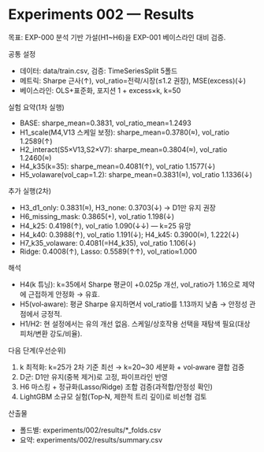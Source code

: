 # Experiments 002 — Results

목표: EXP-000 분석 기반 가설(H1~H6)을 EXP-001 베이스라인 대비 검증.

공통 설정
- 데이터: data/train.csv, 검증: TimeSeriesSplit 5폴드
- 메트릭: Sharpe 근사(↑), vol_ratio=전략/시장(≤1.2 권장), MSE(excess)(↓)
- 베이스라인: OLS+표준화, 포지션 1 + excess×k, k=50

실험 요약(1차 실행)
- BASE: sharpe_mean=0.3831, vol_ratio_mean=1.2493
- H1_scale(M4,V13 스케일 보정): sharpe_mean=0.3780(≈), vol_ratio 1.2589(↑)
- H2_interact(S5×V13,S2×V7): sharpe_mean=0.3804(≈), vol_ratio 1.2460(≈)
- H4_k35(k=35): sharpe_mean=0.4081(↑), vol_ratio 1.1577(↓)
- H5_volaware(vol_cap=1.2): sharpe_mean=0.3831(≈), vol_ratio 1.1336(↓)

추가 실행(2차)
- H3_d1_only: 0.3831(≈), H3_none: 0.3703(↓) → D1만 유지 권장
- H6_missing_mask: 0.3865(+), vol_ratio 1.198(↓)
- H4_k25: 0.4198(↑), vol_ratio 1.090(↓↓) — k=25 유망
- H4_k40: 0.3988(↑), vol_ratio 1.191(↓); H4_k45: 0.3900(≈), 1.222(↓)
- H7_k35_volaware: 0.4081(=H4_k35), vol_ratio 1.106(↓)
- Ridge: 0.4008(↑), Lasso: 0.5589(↑↑), vol_ratio≈1.000

해석
- H4(k 튜닝): k=35에서 Sharpe 평균이 +0.025p 개선, vol_ratio가 1.16으로 제약에 근접하게 안정화 → 유효.
- H5(vol‑aware): 평균 Sharpe 유지하면서 vol_ratio를 1.13까지 낮춤 → 안정성 관점에서 긍정적.
- H1/H2: 현 설정에서는 유의 개선 없음. 스케일/상호작용 선택을 재탐색 필요(대상 피처/변환 강도/비율).

다음 단계(우선순위)
1) k 최적화: k=25가 2차 기준 최선 → k=20~30 세분화 + vol‑aware 결합 검증
2) D군: D1만 유지(중복 제거)로 고정, 파이프라인 반영
3) H6 마스킹 + 정규화(Lasso/Ridge) 조합 검증(과적합/안정성 확인)
4) LightGBM 소규모 실험(Top‑N, 제한적 트리 깊이)로 비선형 검토

산출물
- 폴드별: experiments/002/results/*_folds.csv
- 요약: experiments/002/results/summary.csv
